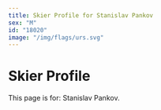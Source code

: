 ```yaml
---
title: Skier Profile for Stanislav Pankov
sex: "M"
id: "18020"
image: "/img/flags/urs.svg" 
---
```


# Skier Profile

This page is for: Stanislav Pankov.
    